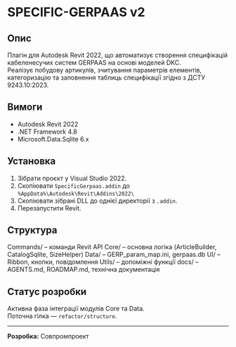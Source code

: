 # SPECIFIC-GERPAAS v2

## Опис
Плагін для Autodesk Revit 2022, що автоматизує створення специфікацій кабеленесучих систем GERPAAS на основі моделей DKC.  
Реалізує побудову артикулів, зчитування параметрів елементів, категоризацію та заповнення таблиць специфікації згідно з ДСТУ 9243.10:2023.

## Вимоги
- Autodesk Revit 2022  
- .NET Framework 4.8  
- Microsoft.Data.Sqlite 6.x  

## Установка
1. Зібрати проєкт у Visual Studio 2022.  
2. Скопіювати `SpecificGerpaas.addin` до  
   `%AppData%\Autodesk\Revit\Addins\2022\`  
3. Скопіювати зібрані DLL до однієї директорії з `.addin`.  
4. Перезапустити Revit.

## Структура
Commands/ – команди Revit API
Core/ – основна логіка (ArticleBuilder, CatalogSqlite, SizeHelper)
Data/ – GERP_param_map.ini, gerpaas.db
UI/ – Ribbon, кнопки, повідомлення
Utils/ – допоміжні функції
docs/ – AGENTS.md, ROADMAP.md, технічна документація

## Статус розробки
Активна фаза інтеграції модулів Core та Data.  
Поточна гілка — `refactor/structure`.

---

**Розробка:** Совпромпроект
